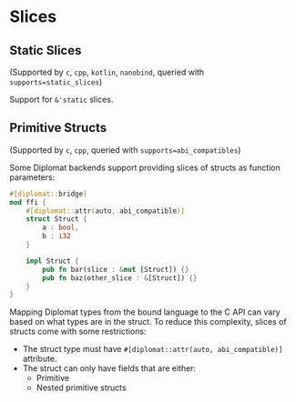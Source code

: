 # Slices

## Static Slices

(Supported by `c`, `cpp`, `kotlin`, `nanobind`, queried with `supports=static_slices`)

Support for `&'static` slices.

## Primitive Structs

(Supported by `c`, `cpp`, queried with `supports=abi_compatibles`)

Some Diplomat backends support providing slices of structs as function parameters:

```rs
#[diplomat::bridge]
mod ffi {
    #[diplomat::attr(auto, abi_compatible)]
    struct Struct {
        a : bool,
        b : i32
    }

    impl Struct {
        pub fn bar(slice : &mut [Struct]) {}
        pub fn baz(other_slice : &[Struct]) {}
    }
}
```

Mapping Diplomat types from the bound language to the C API can vary based on what types are in the struct. To reduce this complexity, slices of structs come with some restrictions:

- The struct type must have `#[diplomat::attr(auto, abi_compatible)]` attribute.
- The struct can only have fields that are either:
    - Primitive
    - Nested primitive structs

